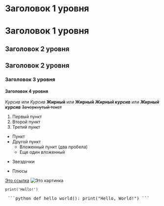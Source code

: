 Заголовок 1 уровня
==================
# Заголовок 1 уровня


Заголовок 2 уровня
------------------
## Заголовок 2 уровня


### Заголовок 3 уровня


#### Заголовок 4 уровня


*Курсив* или _Курсив_
**Жирный** или __Жирный__
***Жирный курсив*** или ___Жирный курсив___
~~Зачеркнутый текст~~


1. Первый пункт
2. Второй пункт
3. Третий пункт


- Пункт
- Другой пункт
  - Вложенный пункт (два пробела)
  - Еще один вложенный
* Звездочки
+ Плюсы


[Это ссылка](https://www.ya.ru)
![Это картинка](https://github.com/user-attachments/assets/66eea61b-b39b-4b76-aa5f-f85c78706410)


`print('Hello!')`
<pre> ```python def hello_world(): print("Hello, World!") ``` </pre>
